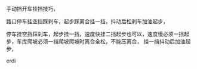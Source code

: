 手动挡开车挂挡技巧，

路口停车挂空挡踩刹车，起步踩离合挂一挡，抖动后松刹车加油起步，

停车挂空挡踩刹车，起步挂一挡，速度快挂二挡起步也可以，速度慢必须一挡起步，车库爬坡必须一挡爬坡爬坡时离合全松，不能压离合，
挂一挡抖动后加油起步，


erdi



